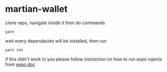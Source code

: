 # martian-wallet

clone repo, navigate inside it then do commands

`yarn` 

wait every dependacies will be installed, then run

`yarn ios`

if this didn't work to you please follow instraction on how to run expo rojects from [expo doc](https://docs.expo.dev/get-started/installation/)
